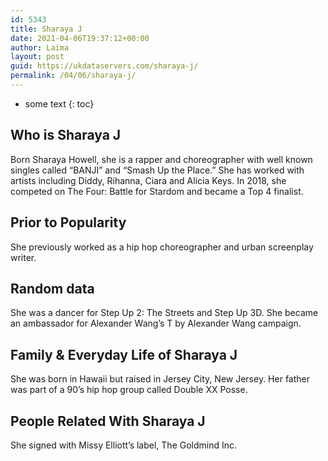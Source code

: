 ```yaml
---
id: 5343
title: Sharaya J
date: 2021-04-06T19:37:12+00:00
author: Laima
layout: post
guid: https://ukdataservers.com/sharaya-j/
permalink: /04/06/sharaya-j/
---
```


* some text
{: toc}


## Who is Sharaya J
                  
                  
                  
Born Sharaya Howell, she is a rapper and choreographer with well known singles called &#8220;BANJI&#8221; and &#8220;Smash Up the Place.&#8221; She has worked with artists including Diddy, Rihanna, Ciara and Alicia Keys. In 2018, she competed on The Four: Battle for Stardom and became a Top 4 finalist.
                  
              
            
              
            
                
                
                
## Prior to Popularity
                  
                  
                  
She previously worked as a hip hop choreographer and urban screenplay writer.  
                  
              
            
              
            
                
                
                
## Random data
                  
                  
                  
She was a dancer for Step Up 2: The Streets and Step Up 3D. She became an ambassador for Alexander Wang&#8217;s T by Alexander Wang campaign. 
                  
              
            
              
            
                
                
                
## Family & Everyday Life of Sharaya J
                  
                  
                  
She was born in Hawaii but raised in Jersey City, New Jersey. Her father was part of a 90&#8217;s hip hop group called Double XX Posse. 
                  
              
            
              
            
                
                
                
## People Related With Sharaya J
                  
                  
                  
She signed with Missy Elliott&#8217;s label, The Goldmind Inc. 
                  
              
            
              
            
                
              
            
              
              
            
            
              
            
          
          
          